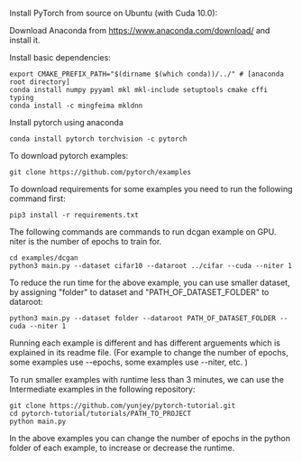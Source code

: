 Install PyTorch from source on Ubuntu (with Cuda 10.0):

Download Anaconda from https://www.anaconda.com/download/ and install it.

Install basic dependencies:
```
export CMAKE_PREFIX_PATH="$(dirname $(which conda))/../" # [anaconda root directory]
conda install numpy pyyaml mkl mkl-include setuptools cmake cffi typing
conda install -c mingfeima mkldnn
```
Install pytorch using anaconda
```
conda install pytorch torchvision -c pytorch
```

To download pytorch examples:
```
git clone https://github.com/pytorch/examples
```
To download requirements for some examples you need to run the following command first:
```
pip3 install -r requirements.txt
```
The following commands are commands to run dcgan example on GPU. niter is the number of epochs to train for.
```
cd examples/dcgan
python3 main.py --dataset cifar10 --dataroot ../cifar --cuda --niter 1
```
To reduce the run time for the above example, you can use smaller dataset, by assigning "folder" to dataset and "PATH_OF_DATASET_FOLDER" to dataroot:
```
python3 main.py --dataset folder --dataroot PATH_OF_DATASET_FOLDER --cuda --niter 1
```
Running each example is different and has different arguements which is explained in its readme file. (For example to change the number of epochs, some examples use --epochs, some examples use --niter, etc. )

To run smaller examples with runtime less than 3 minutes, we can use the Intermediate examples in the following repository:
```
git clone https://github.com/yunjey/pytorch-tutorial.git
cd pytorch-tutorial/tutorials/PATH_TO_PROJECT
python main.py
```
In the above examples you can change the number of epochs in the python folder of each example, to increase or decrease the runtime.
